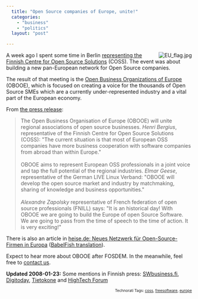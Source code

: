 ```yaml
---
  title: "Open Source companies of Europe, unite!"
  categories: 
    - "business"
    - "politics"
  layout: "post"

---
```

<img src="https://s3.eu-central-1.amazonaws.com/bergie-iki-fi/EU_flag.jpg" style="float:right;margin-left:8px;" alt="EU_flag.jpg" />
A week ago I spent some time in Berlin <a href="http://bergie.iki.fi/blog/in_coss_steering_group/">representing the Finnish Centre for Open Source Solutions</a> (COSS). The event was about building a new pan-European network for Open Source companies.

The result of that meeting is the <a href="http://www.obooe.eu/">Open Business Organizations of Europe</a> (OBOOE), which is focused on creating a voice for the thousands of Open Source SMEs which are a currently under-represented industry and a vital part of the European economy.

From <a href="http://212.79.161.114/obooe-pm-2008-01-14.html">the press release</a>:

<blockquote>The Open Business Organisation of Europe (OBOOE) will unite regional associations of open source businesses. <em>Henri Bergius</em>, representative of the Finnish Centre for Open Source Solutions (COSS): &quot;The current situation is that most of European OSS companies have more business cooperation with software companies from abroad than within Europe.&quot;
<br /><br />
OBOOE aims to represent European OSS professionals in a joint voice and tap the full potential of the regional industries. <em>Elmar Geese</em>, representative of the German LIVE Linux Verband: &quot;OBOOE will develop the open source market and industry by matchmaking, sharing of knowledge and business opportunities.&quot;
<br /><br /><em>Alexandre Zapolsky</em> representative of French federation of open source professionals (FNILL) says: &quot;It is an historical day! With OBOOE we are going to build the Europe of open Source Software. We are going to pass from the time of speech to the time of action. It is very exciting!&quot;</blockquote>There is also an article in <a href="http://www.heise.de/newsticker/meldung/101678">heise.de: Neues Netzwerk für Open-Source-Firmen in Europa</a> (<a href="http://babelfish.altavista.com/babelfish/trurl_pagecontent?lp=de_en&amp;trurl=http://www.heise.de/newsticker/meldung/101678%2F">BabelFish translation</a>).

Expect to hear more about OBOOE after FOSDEM. In the meanwhile, feel free to <a href="http://212.79.161.114/contacts.html">contact us</a>.

<strong>Updated 2008-01-23:</strong> Some mentions in Finnish press: <a href="http://swbusiness.fi/portal/34/?id=21067">SWbusiness.fi</a>, <a href="http://www.digitoday.fi/bisnes/2008/01/17/Avoimen+koodin+toimijoille+uusi+yhteiselin/20081629/66">Digitoday</a>, <a href="http://www.tietokone.fi/uutta/uutinen.asp?news_id=32499&amp;tyyppi=1">Tietokone</a> and <a href="http://www.hightechforum.fi/?j=705663">HighTech Forum</a>

<p style="text-align:right;font-size:10px;">Technorati Tags: <a href="http://www.technorati.com/tag/coss">coss</a>, <a href="http://www.technorati.com/tag/freesoftware">freesoftware</a>, <a href="http://www.technorati.com/tag/europe">europe</a></p>
